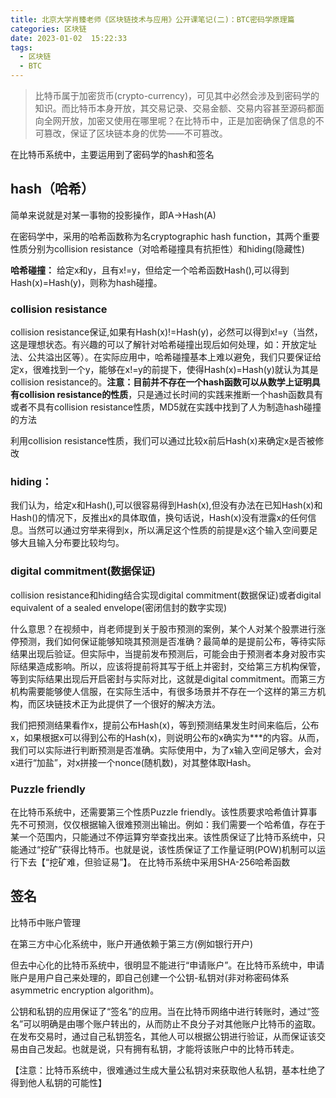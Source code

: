 ```yaml
---
title: 北京大学肖臻老师《区块链技术与应用》公开课笔记(二)：BTC密码学原理篇
categories: 区块链
date: 2023-01-02  15:22:33
tags: 
  - 区块链
  - BTC
---
```


> 比特币属于加密货币(crypto-currency)，可见其中必然会涉及到密码学的知识。而比特币本身开放，其交易记录、交易金额、交易内容甚至源码都面向全网开放，加密又使用在哪里呢？在比特币中，正是加密确保了信息的不可篡改，保证了区块链本身的优势——不可篡改。

在比特币系统中，主要运用到了密码学的hash和签名

## hash（哈希）

简单来说就是对某一事物的投影操作，即A->Hash(A)

在密码学中，采用的哈希函数称为名cryptographic hash function，其两个重要性质分别为collision resistance（对哈希碰撞具有抗拒性）和hiding(隐藏性)

**哈希碰撞：** 给定x和y，且有x!=y，但给定一个哈希函数Hash(),可以得到Hash(x)=Hash(y)，则称为hash碰撞。

### collision resistance

collision resistance保证,如果有Hash(x)!=Hash(y)，必然可以得到x!=y（当然，这是理想状态。有兴趣的可以了解针对哈希碰撞出现后如何处理，如：开放定址法、公共溢出区等）。在实际应用中，哈希碰撞基本上难以避免，我们只要保证给定x，很难找到一个y，能够在x!=y的前提下，使得Hash(x)=Hash(y)就认为其是collision resistance的。**注意：目前并不存在一个hash函数可以从数学上证明具有collision resistance的性质**，只是通过长时间的实践来推断一个hash函数具有或者不具有collision resistance性质，MD5就在实践中找到了人为制造hash碰撞的方法

利用collision resistance性质，我们可以通过比较x前后Hash(x)来确定x是否被修改

### hiding：

我们认为，给定x和Hash(),可以很容易得到Hash(x),但没有办法在已知Hash(x)和Hash()的情况下，反推出x的具体取值，换句话说，Hash(x)没有泄露x的任何信息。当然可以通过穷举来得到x，所以满足这个性质的前提是x这个输入空间要足够大且输入分布要比较均匀。

### digital commitment(数据保证)

collision resistance和hiding结合实现digital commitment(数据保证)或者digital equivalent of a sealed envelope(密闭信封的数字实现)

什么意思？在视频中，肖老师提到关于股市预测的案例，某个人对某个股票进行涨停预测，我们如何保证能够知晓其预测是否准确？最简单的是提前公布，等待实际结果出现后验证。但实际中，当提前发布预测后，可能会由于预测者本身对股市实际结果造成影响。所以，应该将提前将其写于纸上并密封，交给第三方机构保管，等到实际结果出现后开启密封与实际对比，这就是digital commitment。而第三方机构需要能够使人信服，在实际生活中，有很多场景并不存在一个这样的第三方机构，而区块链技术正为此提供了一个很好的解决方法。

我们把预测结果看作x，提前公布Hash(x)，等到预测结果发生时间来临后，公布x，如果根据x可以得到公布的Hash(x)，则说明公布的x确实为***的内容。从而，我们可以实际进行判断预测是否准确。实际使用中，为了x输入空间足够大，会对x进行“加盐”，对x拼接一个nonce(随机数)，对其整体取Hash。

### Puzzle friendly

在比特币系统中，还需要第三个性质Puzzle friendly。该性质要求哈希值计算事先不可预测，仅仅根据输入很难预测出输出。例如：我们需要一个哈希值，存在于某一个范围内，只能通过不停运算穷举查找出来。该性质保证了比特币系统中，只能通过“挖矿”获得比特币。也就是说，该性质保证了工作量证明(POW)机制可以运行下去【“挖矿难，但验证易”】。
在比特币系统中采用SHA-256哈希函数

## 签名

比特币中账户管理

在第三方中心化系统中，账户开通依赖于第三方(例如银行开户)

但去中心化的比特币系统中，很明显不能进行“申请账户”。在比特币系统中，申请账户是用户自己来处理的，即自己创建一个公钥-私钥对(非对称密码体系 asymmetric encryption algorithm)。

公钥和私钥的应用保证了“签名”的应用。当在比特币网络中进行转账时，通过“签名”可以明确是由哪个账户转出的，从而防止不良分子对其他账户比特币的盗取。
在发布交易时，通过自己私钥签名，其他人可以根据公钥进行验证，从而保证该交易由自己发起。也就是说，只有拥有私钥，才能将该账户中的比特币转走。

【注意：比特币系统中，很难通过生成大量公私钥对来获取他人私钥，基本杜绝了得到他人私钥的可能性】
